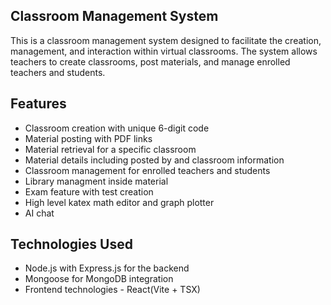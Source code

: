 ## Classroom Management System

This is a classroom management system designed to facilitate the creation, management, and interaction within virtual classrooms. The system allows teachers to create classrooms, post materials, and manage enrolled teachers and students.

## Features

* Classroom creation with unique 6-digit code
* Material posting with PDF links
* Material retrieval for a specific classroom
* Material details including posted by and classroom information
* Classroom management for enrolled teachers and students
* Library managment inside material
* Exam feature with test creation
* High level katex math editor and graph plotter
* AI chat 

## Technologies Used

* Node.js with Express.js for the backend
* Mongoose for MongoDB integration
* Frontend technologies - React(Vite + TSX)
